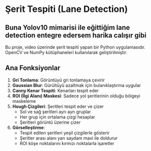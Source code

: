 # Şerit Tespiti (Lane Detection)

## Buna Yolov10 mimarisi ile eğittiğim lane detection entegre edersem harika calışır gibi

Bu proje, video üzerinde şerit tespiti yapan bir Python uygulamasıdır. OpenCV ve NumPy kütüphaneleri kullanılarak geliştirilmiştir.

## Ana Fonksiyonlar

1. **Gri Tonlama**: Görüntüyü gri tonlamaya çevirir
2. **Gaussian Blur**: Gürültüyü azaltmak için bulanıklaştırma uygular
3. **Canny Kenar Tespiti**: Kenarları tespit eder
4. **ROI (İlgi Alanı) Maskesi**: Sadece yol şeritlerinin olduğu bölgeyi maskeleme
5. **Hough Çizgileri**: Şeritleri tespit eder ve çizer
   - Sol ve sağ şeritleri ayrı ayrı gruplar
   - Her grup için ortalama çizgi hesaplar
   - Şeritleri görüntü üzerine çizer
6. **Görselleştirme**: 
   - Tespit edilen şeritleri yeşil çizgilerle gösterir
   - Şeritler arası alanı yarı saydam mavi ile doldurur
   - ROI köşe noktalarını kırmızı noktalarla işaretler
